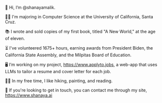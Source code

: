 👋 Hi, I’m @shanayamalik.

👩‍🎓 I'm majoring in Computer Science at the University of California, Santa Cruz. 

📚 I wrote and sold copies of my first book, titled "A New World," at the age of eleven.

⏳ I've volunteered 1675+ hours, earning awards from President Biden, the California State Assembly, and the Milpitas Board of Education.

🖥️ I’m working on my project, https://www.applyto.jobs, a web-app that uses LLMs to tailor a resume and cover letter for each job.

🧘‍♀️ In my free time, I like hiking, painting, and reading. 

📧 If you're looking to get in touch, you can contact me through my site, https://www.shanaya.ai
